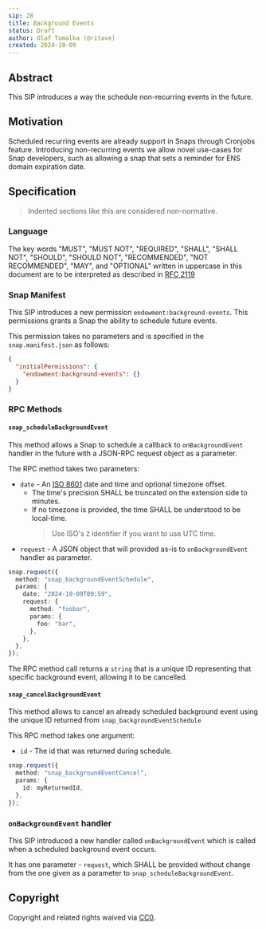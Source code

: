 ```yaml
---
sip: 28
title: Background Events
status: Draft
author: Olaf Tomalka (@ritave)
created: 2024-10-09
---
```


## Abstract

This SIP introduces a way the schedule non-recurring events in the future.

## Motivation

Scheduled recurring events are already support in Snaps through Cronjobs feature. Introducing non-recurring events we allow novel use-cases for Snap developers, such as allowing a snap that sets a reminder for ENS domain expiration date.

## Specification

> Indented sections like this are considered non-normative.

### Language

The key words "MUST", "MUST NOT", "REQUIRED", "SHALL", "SHALL NOT",
"SHOULD", "SHOULD NOT", "RECOMMENDED", "NOT RECOMMENDED", "MAY", and
"OPTIONAL" written in uppercase in this document are to be interpreted as described in [RFC 2119](https://www.ietf.org/rfc/rfc2119.txt)

### Snap Manifest

This SIP introduces a new permission `endowment:background-events`. This permissions grants a Snap the ability to schedule future events.

This permission takes no parameters and is specified in the `snap.manifest.json` as follows:

```json
{
  "initialPermissions": {
    "endowment:background-events": {}
  }
}
```

### RPC Methods

#### `snap_scheduleBackgroundEvent`

This method allows a Snap to schedule a callback to `onBackgroundEvent` handler in the future with a JSON-RPC request object as a parameter.

The RPC method takes two parameters:

- `date` - An [ISO 8601](https://en.wikipedia.org/wiki/ISO_8601) date and time and optional timezone offset.
  - The time's precision SHALL be truncated on the extension side to minutes.
  - If no timezone is provided, the time SHALL be understood to be local-time.
    > Use ISO's `Z` identifier if you want to use UTC time.
- `request` - A JSON object that will provided as-is to `onBackgroundEvent` handler as parameter.

```typescript
snap.request({
  method: "snap_backgroundEventSchedule",
  params: {
    date: "2024-10-09T09:59",
    request: {
      method: "foobar",
      params: {
        foo: "bar",
      },
    },
  },
});
```

The RPC method call returns a `string` that is a unique ID representing that specific background event, allowing it to be cancelled.

#### `snap_cancelBackgroundEvent`

This method allows to cancel an already scheduled background event using the unique ID returned from `snap_backgroundEventSchedule`

This RPC method takes one argument:

- `id` - The id that was returned during schedule.

```typescript
snap.request({
  method: "snap_backgroundEventCancel",
  params: {
    id: myReturnedId,
  },
});
```

### `onBackgroundEvent` handler

This SIP introduced a new handler called `onBackgroundEvent` which is called when a scheduled background event occurs.

It has one parameter - `request`, which SHALL be provided without change from the one given as a parameter to `snap_scheduleBackgroundEvent`.

## Copyright

Copyright and related rights waived via [CC0](../LICENSE).
